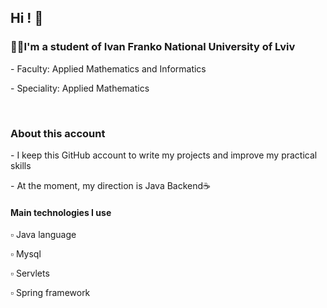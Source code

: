 <h2>Hi ! 👋</h2>

<h3>👨‍💻I'm a student of Ivan Franko National University of Lviv</h3>
<p>- Faculty: Applied Mathematics and Informatics</p>
<p>- Speciality: Applied Mathematics</p>

<br>

<h3>About this account</h3>
<p>- I keep this GitHub account to write my projects and improve my practical skills</p>
<p>- At the moment, my direction is Java Backend☕️</p>

<h4>Main technologies I use</h4>
<p>▫︎ Java language</p>
<p>▫︎ Mysql</p>
<p>▫︎ Servlets</p>
<p>▫︎ Spring framework</p>
